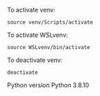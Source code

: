To activate venv:

```
source venv/Scripts/activate
```

To activate WSLvenv:

```
source WSLvenv/bin/activate
```

To deactivate venv:

```
deactivate
```

Python version Python 3.8.10
